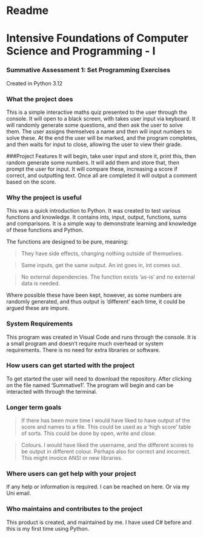 # Readme
# Intensive Foundations of Computer Science and Programming - I

### Summative Assessment 1: Set Programming Exercises
Created in Python 3.12

### What the project does
This is a simple interactive maths quiz presented to the user through the console. It will open to a black screen, with takes user input via keyboard.
It will randomly generate some questions, and then ask the user to solve them. The user assigns themselves a name and then will input numbers to solve these.
At the end the user will be marked, and the program completes, and then waits for input to close, allowing the user to view their grade.

###Project Features
It will begin, take user input and store it, print this, then random generate some numbers. It will add them and store that, then prompt the user for input. It will compare these, increasing a score if correct, and outputting text. Once all are completed it will output a comment based on the score.

### Why the project is useful
This was a quick introduction to Python. It was created to test various functions and knowledge. It contains ints, input, output, functions, sums and comparisons. It is a simple way to demonstrate learning and knowledge of these functions and Python.

The functions are designed to be pure, meaning:
>They have side effects, changing nothing outside of themselves.

>Same inputs, get the same output. An int goes in, int comes out.

>No external dependencies. The function exists ‘as-is’ and no external data is needed.

Where possible these have been kept, however, as some numbers are randomly generated, and thus output is ‘different’ each time, it could be argued these are impure.

### System Requirements
This program was created in Visual Code and runs through the console. It is a small program and doesn’t require much overhead or system requirements. There is no need for extra libraries or software.

### How users can get started with the project
To get started the user will need to download the repository. After clicking on the file named ‘Summative1’. The program will begin and can be interacted with through the terminal.

### Longer term goals

>If there has been more time I would have liked to have output of the score and names to a file. This could be used as a ‘high score’ table of sorts. This could be done by open, write and close.

>Colours. I would have liked the username, and the different scores to be output in different colour. Perhaps also for correct and incorrect. This might invoice ANSI or new libraries.

### Where users can get help with your project
If any help or information is required. I can be reached on here. Or via my Uni email.

### Who maintains and contributes to the project
This product is created, and maintained by me. I have used C# before and this is my first time using Python.
